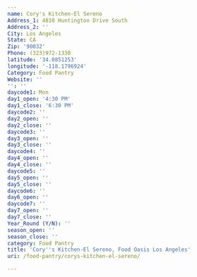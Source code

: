 ```yaml
---
name: Cory's Kitchen-El Sereno
Address_1: 4810 Huntington Drive South
Address_2: ''
City: Los Angeles
State: CA
Zip: '90032'
Phone: (323)972-1330
latitude: '34.0851253'
longitude: '-118.1796924'
Category: Food Pantry
Website: ''
'': ''
daycode1: Mon
day1_open: '4:30 PM'
day1_close: '6:30 PM'
daycode2: ''
day2_open: ''
day2_close: ''
daycode3: ''
day3_open: ''
day3_close: ''
daycode4: ''
day4_open: ''
day4_close: ''
daycode5: ''
day5_open: ''
day5_close: ''
daycode6: ''
day6_open: ''
daycode7: ''
day7_open: ''
day7_close: ''
Year_Round (Y/N): ''
season_open: ''
season_close: ''
category: Food Pantry
title: 'Cory''s Kitchen-El Sereno, Food Oasis Los Angeles'
uri: /food-pantry/corys-kitchen-el-sereno/

---
```

